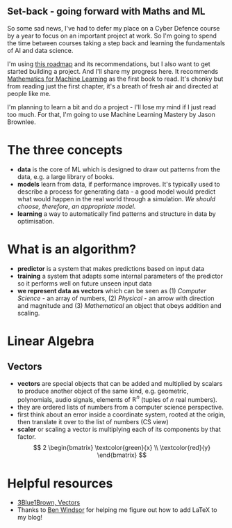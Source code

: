 ## Set-back - going forward with Maths and ML

So some sad news, I've had to defer my place on a Cyber Defence course by a year to focus on an important project at work. So I'm going to spend the time between courses taking a step back and learning the fundamentals of AI and data science.

I'm using [this roadmap]('https://roadmap.sh/ai-data-scientist') and its recommendations, but I also want to get started building a project. And I'll share my progress here. It recommends [Mathematics for Machine Learning]('https://mml-book.github.io/book/mml-book.pdf') as the first book to read. It's chonky but from reading just the first chapter, it's a breath of fresh air and directed at people like me.

I'm planning to learn a bit and do a project - I'll lose my mind if I just read too much. For that, I'm going to use Machine Learning Mastery by Jason Brownlee.

# The three concepts
- **data** is the core of ML which is designed to draw out patterns from the data, e.g. a large library of books.
- **models** learn from data, if performance improves. It's typically used to describe a process for generating data - a good model would predict what would happen in the real world through a simulation. *We should choose, therefore, an appropriate model.*
- **learning** a way to automatically find patterns and structure in data by optimisation.

# What is an algorithm?
- **predictor** is a system that makes predictions based on input data
- **training** a system that adapts some internal parameters of the predictor so it performs well on future unseen input data
- **we represent data as vectors** which can be seen as (1) *Computer Science* - an array of numbers, (2) *Physical* - an arrow with direction and magnitude and (3) *Mathematical* an object that obeys addition and scaling.

# Linear Algebra
## Vectors
- **vectors** are special objects that can be added and multiplied by scalars to produce another object of the same kind, e.g. geometric, polynomials, audio signals, elements of $\mathbb{R}^n$ (tuples of $n$ real numbers).
- they are ordered lists of numbers from a computer science perspective.
- first think about an error inside a coordinate system, rooted at the origin, then translate it over to the list of numbers (CS view)
- **scaler** or scaling a vector is multiplying each of its components by that factor.
$$
2 \begin{bmatrix} \textcolor{green}{x} \\ \textcolor{red}{y} \end{bmatrix}
$$

# Helpful resources
- [3Blue1Brown, Vectors]('https://www.youtube.com/watch?v=fNk_zzaMoSs')
- Thanks to [Ben Windsor]('https://benwindsorcode.github.io/Git-Pages-With-Latex/') for helping me figure out how to add LaTeX to my blog!